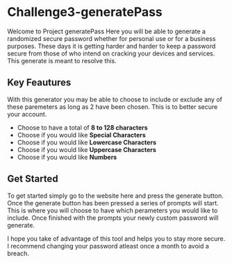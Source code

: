 # Challenge3-generatePass

Welcome to Project generatePass Here you will be able to generate a randomized secure password whether for personal use or for a business purposes. These days it is getting harder and harder to keep a password secure from those of who intend on cracking your devices and services. This generate is meant to resolve this. 

## Key Feautures 

With this generator you may be able to choose to include or exclude any of these paremeters as long as 2 have been chosen. This is to better secure your account.

- Choose to have a total of **8 to 128 characters**
- Choose if you would like **Special Characters**
- Choose if you would like **Lowercase Characters**
- Choose if you would like **Uppercase Characters**
- Choose if you would like **Numbers**

## Get Started

To get started simply go to the website here and press the generate button. Once the generate button has been pressed a series of prompts will start. This is where you will choose to have which perameters you would like to include. Once finished with the prompts your newly custom password will generate.



I hope you take of advantage of this tool and helps you to stay more secure. I recommend changing your password atleast once a month to avoid a breach.